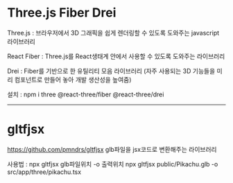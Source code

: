 # Three.js Fiber Drei

Three.js : 브라우저에서 3D 그래픽을 쉽게 렌더링할 수 있도록 도와주는 javascript 라이브러리

React Fiber : Three.js를 React생태계 안에서 사용할 수 있도록 도와주는 라이브러리

Drei : Fiber를 기반으로 한 유틸리티 모음 라이브러리
(자주 사용되는 3D 기능들을 미리 컴포넌트로 만들어 놓아 개발 생산성을 높여줌)

설치 : npm i three @react-three/fiber @react-three/drei

---

# gltfjsx

https://github.com/pmndrs/gltfjsx
glb파일을 jsx코드로 변환해주는 라이브러리

사용법 : npx gltfjsx glb파일위치 -o 출력위치
npx gltfjsx public/Pikachu.glb -o src/app/three/pikachu.tsx

